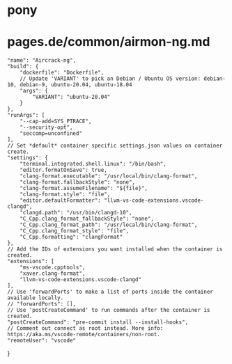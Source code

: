 # pony
# pages.de/common/airmon-ng.md
	"name": "Aircrack-ng",
	"build": {
		"dockerfile": "Dockerfile",
		// Update 'VARIANT' to pick an Debian / Ubuntu OS version: debian-10, debian-9, ubuntu-20.04, ubuntu-18.04
		"args": {
			"VARIANT": "ubuntu-20.04"
		}
	},
	"runArgs": [
		"--cap-add=SYS_PTRACE",
		"--security-opt",
		"seccomp=unconfined"
	],
	// Set *default* container specific settings.json values on container create.
	"settings": {
		"terminal.integrated.shell.linux": "/bin/bash",
		"editor.formatOnSave": true,
		"clang-format.executable": "/usr/local/bin/clang-format",
		"clang-format.fallbackStyle": "none",
		"clang-format.assumeFilename": "${file}",
		"clang-format.style": "file",
		"editor.defaultFormatter": "llvm-vs-code-extensions.vscode-clangd",
		"clangd.path": "/usr/bin/clangd-10",
		"C_Cpp.clang_format_fallbackStyle": "none",
		"C_Cpp.clang_format_path": "/usr/local/bin/clang-format",
		"C_Cpp.clang_format_style": "file",
		"C_Cpp.formatting": "clangFormat"
	},
	// Add the IDs of extensions you want installed when the container is created.
	"extensions": [
		"ms-vscode.cpptools",
		"xaver.clang-format",
		"llvm-vs-code-extensions.vscode-clangd"
	],
	// Use 'forwardPorts' to make a list of ports inside the container available locally.
	// "forwardPorts": [],
	// Use 'postCreateCommand' to run commands after the container is created.
	"postCreateCommand": "pre-commit install --install-hooks",
	// Comment out connect as root instead. More info: https://aka.ms/vscode-remote/containers/non-root.
	"remoteUser": "vscode"
}
			